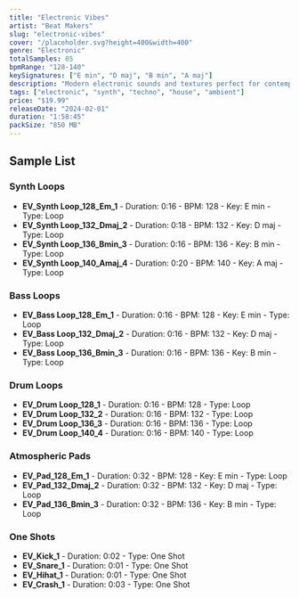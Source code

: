 ```yaml
---
title: "Electronic Vibes"
artist: "Beat Makers"
slug: "electronic-vibes"
cover: "/placeholder.svg?height=400&width=400"
genre: "Electronic"
totalSamples: 85
bpmRange: "128-140"
keySignatures: ["E min", "D maj", "B min", "A maj"]
description: "Modern electronic sounds and textures perfect for contemporary electronic music production. Features cutting-edge synths, atmospheric pads, and driving rhythms."
tags: ["electronic", "synth", "techno", "house", "ambient"]
price: "$19.99"
releaseDate: "2024-02-01"
duration: "1:58:45"
packSize: "850 MB"
---
```


## Sample List

### Synth Loops
- **EV_Synth Loop_128_Em_1** - Duration: 0:16 - BPM: 128 - Key: E min - Type: Loop
- **EV_Synth Loop_132_Dmaj_2** - Duration: 0:18 - BPM: 132 - Key: D maj - Type: Loop
- **EV_Synth Loop_136_Bmin_3** - Duration: 0:16 - BPM: 136 - Key: B min - Type: Loop
- **EV_Synth Loop_140_Amaj_4** - Duration: 0:20 - BPM: 140 - Key: A maj - Type: Loop

### Bass Loops
- **EV_Bass Loop_128_Em_1** - Duration: 0:16 - BPM: 128 - Key: E min - Type: Loop
- **EV_Bass Loop_132_Dmaj_2** - Duration: 0:16 - BPM: 132 - Key: D maj - Type: Loop
- **EV_Bass Loop_136_Bmin_3** - Duration: 0:16 - BPM: 136 - Key: B min - Type: Loop

### Drum Loops
- **EV_Drum Loop_128_1** - Duration: 0:16 - BPM: 128 - Type: Loop
- **EV_Drum Loop_132_2** - Duration: 0:16 - BPM: 132 - Type: Loop
- **EV_Drum Loop_136_3** - Duration: 0:16 - BPM: 136 - Type: Loop
- **EV_Drum Loop_140_4** - Duration: 0:16 - BPM: 140 - Type: Loop

### Atmospheric Pads
- **EV_Pad_128_Em_1** - Duration: 0:32 - BPM: 128 - Key: E min - Type: Loop
- **EV_Pad_132_Dmaj_2** - Duration: 0:32 - BPM: 132 - Key: D maj - Type: Loop
- **EV_Pad_136_Bmin_3** - Duration: 0:32 - BPM: 136 - Key: B min - Type: Loop

### One Shots
- **EV_Kick_1** - Duration: 0:02 - Type: One Shot
- **EV_Snare_1** - Duration: 0:01 - Type: One Shot
- **EV_Hihat_1** - Duration: 0:01 - Type: One Shot
- **EV_Crash_1** - Duration: 0:03 - Type: One Shot
